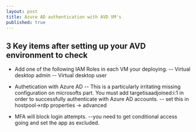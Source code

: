 ```yaml
---
layout: post
title: Azure AD authentication with AVD VM's
published: true
---
```



## 3 Key items after setting up your AVD environment to check


- Add one of the following IAM Roles in each VM your deploying.
-- Virtual desktop admin
-- Virtual desktop user

[AVD logo]: https://github.com/nomoretorgo/nomoretorgo.github.io/blob/master/_posts/AVDImg.png
[logo]: https://github.com/adam-p/markdown-here/raw/master/src/common/images/icon48.png "Logo Title Text 2"

- Authetication with Azure AD
-- This is a particularly irritating missing configuration on microsofts part.  You must add targetisaadjoined:i:1 in order to successfully authenticate with Azure AD accounts.
-- set this in hostpool->rdp properties -> advanced


- MFA will block login attempts.
--you need to get conditional access going and set the app as excluded.
